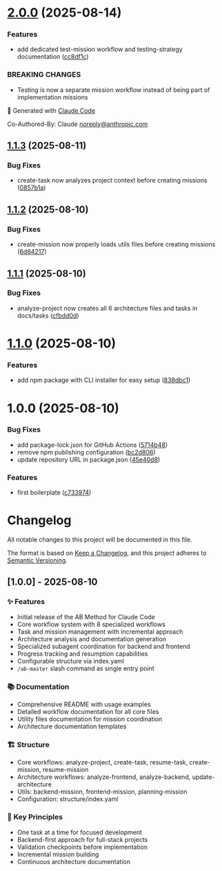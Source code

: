 # [2.0.0](https://github.com/ayoubben18/ab-method/compare/v1.1.3...v2.0.0) (2025-08-14)


### Features

* add dedicated test-mission workflow and testing-strategy documentation ([cc8df1c](https://github.com/ayoubben18/ab-method/commit/cc8df1cbc4795029864692bceca844cc7fc659a8))


### BREAKING CHANGES

* Testing is now a separate mission workflow instead of being part of implementation missions

🤖 Generated with [Claude Code](https://claude.ai/code)

Co-Authored-By: Claude <noreply@anthropic.com>

## [1.1.3](https://github.com/ayoubben18/ab-method/compare/v1.1.2...v1.1.3) (2025-08-11)


### Bug Fixes

* create-task now analyzes project context before creating missions ([0857b1a](https://github.com/ayoubben18/ab-method/commit/0857b1a5b49b7b36316b0b1b91d4f565ba4df295))

## [1.1.2](https://github.com/ayoubben18/ab-method/compare/v1.1.1...v1.1.2) (2025-08-10)


### Bug Fixes

* create-mission now properly loads utils files before creating missions ([6d84217](https://github.com/ayoubben18/ab-method/commit/6d8421775fb70d83d4c7411ca8896ad526b96083))

## [1.1.1](https://github.com/ayoubben18/ab-method/compare/v1.1.0...v1.1.1) (2025-08-10)


### Bug Fixes

* analyze-project now creates all 6 architecture files and tasks in docs/tasks ([cfbdd0d](https://github.com/ayoubben18/ab-method/commit/cfbdd0d6284a589a500aeb6e3fadb794d77cbde5))

# [1.1.0](https://github.com/ayoubben18/ab-method/compare/v1.0.0...v1.1.0) (2025-08-10)


### Features

* add npm package with CLI installer for easy setup ([838dbc1](https://github.com/ayoubben18/ab-method/commit/838dbc160d61f0e3ea009c125d0cf227b181085b))

# 1.0.0 (2025-08-10)


### Bug Fixes

* add package-lock.json for GitHub Actions ([5714b48](https://github.com/ayoubben18/ab-method/commit/5714b48b1397ae11e5a7df3fd21b108973b0b138))
* remove npm publishing configuration ([bc2d806](https://github.com/ayoubben18/ab-method/commit/bc2d806b1d58c646c2347bbe37fe59fec91909da))
* update repository URL in package.json ([45e40d8](https://github.com/ayoubben18/ab-method/commit/45e40d8ee1c07fb0a3bd2ccc00bc89478d4f9ecb))


### Features

* first boilerplate ([c733974](https://github.com/ayoubben18/ab-method/commit/c7339740d222751b8f7d3c8854dd608b92b3132e))

# Changelog

All notable changes to this project will be documented in this file.

The format is based on [Keep a Changelog](https://keepachangelog.com/en/1.0.0/),
and this project adheres to [Semantic Versioning](https://semver.org/spec/v2.0.0.html).

## [1.0.0] - 2025-08-10

### ✨ Features
- Initial release of the AB Method for Claude Code
- Core workflow system with 8 specialized workflows
- Task and mission management with incremental approach
- Architecture analysis and documentation generation
- Specialized subagent coordination for backend and frontend
- Progress tracking and resumption capabilities
- Configurable structure via index.yaml
- `/ab-master` slash command as single entry point

### 📚 Documentation
- Comprehensive README with usage examples
- Detailed workflow documentation for all core files
- Utility files documentation for mission coordination
- Architecture documentation templates

### 🏗️ Structure
- Core workflows: analyze-project, create-task, resume-task, create-mission, resume-mission
- Architecture workflows: analyze-frontend, analyze-backend, update-architecture
- Utils: backend-mission, frontend-mission, planning-mission
- Configuration: structure/index.yaml

### 🎯 Key Principles
- One task at a time for focused development
- Backend-first approach for full-stack projects
- Validation checkpoints before implementation
- Incremental mission building
- Continuous architecture documentation
